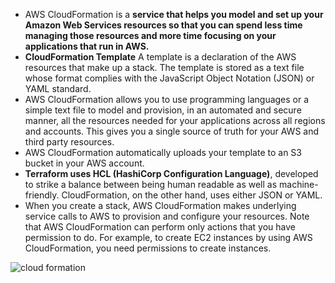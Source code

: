 * AWS CloudFormation is a **service that helps you model and set up your Amazon Web Services resources so that you can spend less time managing those resources and more time focusing on your applications that run in AWS.**
* **CloudFormation Template** A template is a declaration of the AWS resources that make up a stack. The template is stored as a text file whose format complies with the JavaScript Object Notation (JSON) or YAML standard.
* AWS CloudFormation allows you to use programming languages or a simple text file to model and provision, in an automated and secure manner, all the resources needed for your applications across all regions and accounts. This gives you a single source of truth for your AWS and third party resources.
* AWS CloudFormation automatically uploads your template to an S3 bucket in your AWS account.
* **Terraform uses HCL (HashiCorp Configuration Language)**, developed to strike a balance between being human readable as well as machine-friendly. CloudFormation, on the other hand, uses either JSON or YAML.
* When you create a stack, AWS CloudFormation makes underlying service calls to AWS to provision and configure your resources. Note that AWS CloudFormation can perform only actions that you have permission to do. For example, to create EC2 instances by using AWS CloudFormation, you need permissions to create instances.

![cloud formation](https://d1.awsstatic.com/Products/product-name/diagrams/product-page-diagram_CloudFormation.ad3a4c93b4fdd3366da3da0de4fb084d89a5d761.png)
